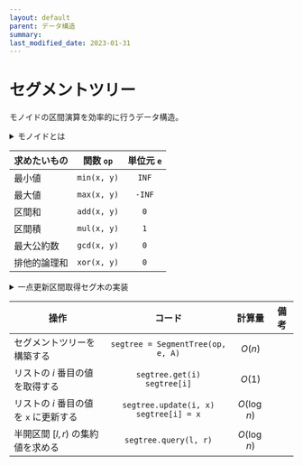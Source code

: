 ```yaml
---
layout: default
parent: データ構造
summary: 
last_modified_date: 2023-01-31
---
```


# セグメントツリー

モノイドの区間演算を効率的に行うデータ構造。

<details markdown="1">
<summary>モノイドとは</summary>

以下の性質を満たす代数構造のこと。

- 単位元がある
    - ある元 $e$ が存在して、任意の元 $a$ に対して $$ea = ae = a$$ が成り立つとき、$e$ を単位元という
- 結合法則を満たす演算が定義されている
    - 任意の元 $a$, $b$, $c$ に対して $$(a \circ b) \circ c = a \circ (b \circ c)$$ が成り立つとき、結合法則を満たすという

</details>

|求めたいもの|関数 `op`|単位元 `e`|
|---|:-:|:-:|
|最小値|`min(x, y)`|`INF`|
|最大値|`max(x, y)`|`-INF`|
|区間和|`add(x, y)`|`0`|
|区間積|`mul(x, y)`|`1`|
|最大公約数|`gcd(x, y)`|`0`|
|排他的論理和|`xor(x, y)`|`0`|

<details markdown="1">
<summary>一点更新区間取得セグ木の実装</summary>

```python
from typing import Callable

class SegmentTree:
    def __init__(self, op: Callable[[int, int], int], e: int, L: list):
        self.size = len(L)
        self.op = op
        self.e = e
        self.x = 0
        while 2 ** self.x < len(L):
            self.x += 1
        self.tree = [self.e] * (2 ** (self.x + 1))
        for i in range(len(L)):
            self.tree[i + (2 ** self.x)] = L[i]
        for i in range(2 ** self.x - 1, 0, -1):
            self.tree[i] = self.op(self.tree[2*i], self.tree[2*i+1])

    def update(self, i: int, x: int) -> None:
        "update the i-th element to x"
        i += 2 ** self.x
        self.tree[i] = x
        while i > 1:
            i //= 2
            self.tree[i] = self.op(self.tree[2*i], self.tree[2*i+1])

    def __setitem__(self, i: int, x: int) -> None:
        self.update(i, x)

    def get(self, i: int) -> int:
        "Return the i-th element, or IndexError if it doesn't exist"
        if i < 0:
            i += self.size
        if i < 0 or self.size <= i:
            raise IndexError
        return self.tree[i + 2 ** self.x]

    def __getitem__(self, i: int) -> int:
        return self.get(i)

    def query(self, l: int, r: int) -> int:
        "Return query in [l, r)"
        result = self.e
        l += 2 ** self.x
        r += 2 ** self.x
        while l < r:
            if l % 2 == 1:
                result = self.op(result, self.tree[l])
                l += 1
            if r % 2 == 1:
                r -= 1
                result = self.op(result, self.tree[r])
            l //= 2
            r //= 2
        return result
```

</details>

|操作|コード|計算量|備考|
|---|:-:|:-:|---|
|セグメントツリーを構築する|`segtree = SegmentTree(op, e, A)`|$O(n)$||
|リストの $i$ 番目の値を取得する|`segtree.get(i)`<br>`segtree[i]`|$O(1)$||
|リストの $i$ 番目の値を `x` に更新する|`segtree.update(i, x)`<br>`segtree[i] = x`|$O(\log n)$||
|半開区間 $[l, r)$ の集約値を求める|`segtree.query(l, r)`|$O(\log n)$||